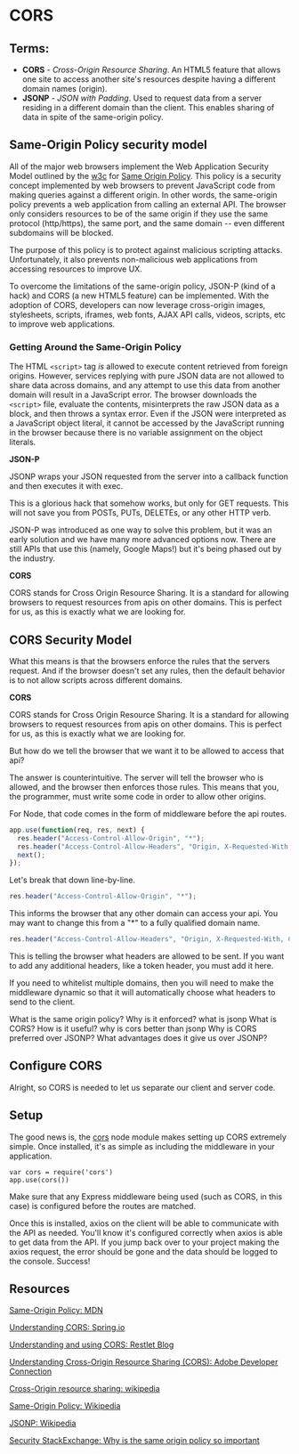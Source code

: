 # CORS

## Terms:
* __CORS__ - _Cross-Origin Resource Sharing_. An HTML5 feature that allows one site to access another site's resources despite having a different domain names (origin).
* __JSONP__ - _JSON with Padding_. Used to request data from a server residing in a different domain than the client. This enables sharing of data in spite of the same-origin policy.

## Same-Origin Policy security model

All of the major web browsers implement the Web Application Security Model outlined by the [w3c](http://www.w3.org) for [Same Origin Policy](http://www.w3.org/Security/wiki/Same_Origin_Policy). This policy is a security concept implemented by web browsers to prevent JavaScript code from making queries against a different origin. In other words, the same-origin policy prevents a web application from calling an external API. The browser only considers resources to be of the same origin if they use the same protocol (http/https), the same port, and the same domain -- even different subdomains will be blocked.

The purpose of this policy is to protect against malicious scripting attacks. Unfortunately, it also prevents non-malicious web applications from accessing resources to improve UX.

To overcome the limitations of the same-origin policy, JSON-P (kind of a hack) and CORS (a new HTML5 feature) can be  implemented. With the adoption of CORS, developers can now leverage cross-origin images, stylesheets, scripts, iframes, web fonts, AJAX API calls, videos, scripts, etc to improve web applications.

### Getting Around the Same-Origin Policy

The HTML `<script>` tag _is_ allowed to execute content retrieved from foreign origins. However, services replying with pure JSON data are not allowed to share data across domains, and any attempt to use this data from another domain will result in a JavaScript error. The browser downloads the `<script>` file, evaluate the contents, misinterprets the raw JSON data as a block, and then throws a syntax error. Even if the JSON were interpreted as a JavaScript object literal, it cannot be accessed by the JavaScript running in the browser because there is no variable assignment on the object literals.

**JSON-P**

JSONP wraps your JSON requested from the server into a callback function and then executes it with exec.

This is a glorious hack that somehow works, but only for GET requests. This will not save you from POSTs, PUTs, DELETEs, or any other HTTP verb.

JSON-P was introduced as one way to solve this problem, but it was an early solution and we have many more advanced options now. There are still APIs that use this (namely, Google Maps!) but it's being phased out by the industry.

**CORS**

CORS stands for Cross Origin Resource Sharing. It is a standard for allowing browsers to request resources from apis on other domains. This is perfect for us, as this is exactly what we are looking for.


## CORS Security Model

What this means is that the browsers enforce the rules that the servers request. And if the browser doesn't set any rules, then the default behavior is to not allow scripts across different domains.


**CORS**

CORS stands for Cross Origin Resource Sharing. It is a standard for allowing browsers to request resources from apis on other domains. This is perfect for us, as this is exactly what we are looking for.

But how do we tell the browser that we want it to be allowed to access that api?

The answer is counterintuitive. The server will tell the browser who is allowed, and the browser then enforces those rules. This means that you, the programmer, must write some code in order to allow other origins.

For Node, that code comes in the form of middleware before the api routes.

```javascript
app.use(function(req, res, next) {
  res.header("Access-Control-Allow-Origin", "*");
  res.header("Access-Control-Allow-Headers", "Origin, X-Requested-With, Content-Type, Accept");
  next();
});
```

Let's break that down line-by-line.

```javascript
res.header("Access-Control-Allow-Origin", "*");
```

This informs the browser that any other domain can access your api. You may want to change this from a "*" to a fully qualified domain name.

```javascript
res.header("Access-Control-Allow-Headers", "Origin, X-Requested-With, Content-Type, Accept");
```

This is telling the browser what headers are allowed to be sent. If you want to add any additional headers, like a token header, you must add it here.

If you need to whitelist multiple domains, then you will need to make the middleware dynamic so that it will automatically choose what headers to send to the client.


What is the same origin policy? Why is it enforced?
what is jsonp
What is CORS? How is it useful?
why is cors better than jsonp
Why is CORS preferred over JSONP? What advantages does it give us over JSONP?

## Configure CORS

Alright, so CORS is needed to let us separate our client and server code.

## Setup

The good news is, the [cors](https://www.npmjs.com/package/cors) node module makes setting up CORS extremely simple. Once installed, it's as simple as including the middleware in your application.

```
var cors = require('cors')
app.use(cors())
```

Make sure that any Express middleware being used (such as CORS, in this case) is configured before the routes are matched.

Once this is installed, axios on the client will be able to communicate with the API as needed. You'll know it's configured correctly when axios is able to get data from the API. If you jump back over to your project making the axios request, the error should be gone and the data should be logged to the console. Success!


## Resources

[Same-Origin Policy: MDN](https://developer.mozilla.org/en-US/docs/Web/Security/Same-origin_policy)

[Understanding CORS: Spring.io](https://spring.io/understanding/CORS)

[Understanding and using CORS: Restlet Blog](http://restlet.com/blog/2015/12/15/understanding-and-using-cors/)

[Understanding Cross-Origin Resource Sharing (CORS): Adobe Developer Connection](https://www.adobe.com/devnet/archive/html5/articles/understanding-cross-origin-resource-sharing-cors.html)

[Cross-Origin resource sharing: wikipedia](https://en.wikipedia.org/wiki/Cross-origin_resource_sharing#How_CORS_works)

[Same-Origin Policy: Wikipedia](https://en.wikipedia.org/wiki/Same-origin_policy)

[JSONP: Wikipedia](https://en.wikipedia.org/wiki/JSONP)

[Security StackExchange: Why is the same origin policy so important](http://security.stackexchange.com/questions/8264/why-is-the-same-origin-policy-so-important)
